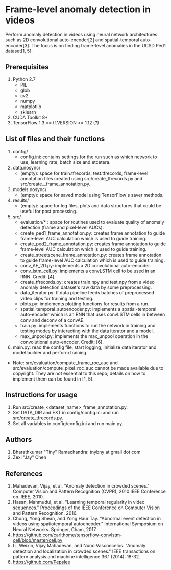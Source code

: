 # Frame-level anomaly detection in videos

Perform anomaly detection in videos using neural network architectures such as 2D convolutional auto-encoder[2] and spatial-temporal auto-encoder[3]. The focus is on finding frame-level anomalies in the UCSD Ped1 dataset[1, 5].

## Prerequisites
1. Python 2.7
    * PIL
    * glob
    * cv2
    * numpy
    * matplotlib
    * sklearn
2. CUDA Toolkit 8+
3. TensorFlow 1.3 <= tf.VERSION <= 1.12 (?)

## List of files and their functions
1. config/
    * config.ini: contains settings for the run such as which network to use, learning rate, batch size and etcetera.
2. data.nosync/
    * (empty): space for train.tfrecords, test.tfrecords, frame-level annotation files created using src/create_tfrecords.py and src/create_<dataset>_frame_annotation.py.
3. models.nosync/
    * (empty): space for saved model using TensorFlow's saver methods.
4. results/
    * (empty): space for log files, plots and data structures that could be useful for post processing.
5. src/
    * evaluation/* : space for routines used to evaluate quality of anomaly detection (frame and pixel-level AUCs).
    * create_ped1_frame_annotation.py: creates frame annotation to guide frame-level AUC calculation which is used to guide training.
    * create_ped2_frame_annotation.py: creates frame annotation to guide frame-level AUC calculation which is used to guide training.
    * create_streetscene_frame_annotation.py: creates frame annotation to guide frame-level AUC calculation which is used to guide training.
    * conv_AE_2D.py: implements a 2D convolutional auto-encoder.
    * conv_lstm_cell.py: implements a convLSTM cell to be used in an RNN. Credit: [4].
    * create_tfrecords.py: creates train.npy and test.npy from a video anomaly detection dataset's raw data by some preprocessing.
    * data_iterator.py: tf.data pipeline feeds batches of preprocessed video clips for training and testing.
    * plots.py: implements plotting functions for results from a run.
    * spatial_temporal_autoencoder.py: implements a spatial-temporal auto-encoder which is an RNN that uses convLSTM cells in between conv and deconv of a convAE.
    * train.py: implements functions to run the network in training and testing modes by interacting with the data iterator and a model.
    * max_unpool.py: implements the max_unpool operation in the convolutional auto-encoder. Credit: [6].
6. main.py: read the config file, start logging, initialize data iterator and model builder and perform training.

* Note: src/evaluation/compute_frame_roc_auc and src/evaluation/compute_pixel_roc_auc cannot be made available due to copyright.
They are not essential to this repo; details on how to implement them can be found in [1, 5].

## Instructions for usage
1. Run src/create_<dataset_name>_frame_annotation.py.
2. Set DATA_DIR and EXT in config/config.ini and run src/create_tfrecords.py.
3. Set all variables in config/config.ini and run main.py.

## Authors
1. Bharathkumar "Tiny" Ramachandra: tnybny at gmail dot com
2. Zexi "Jay" Chen

## References
1. Mahadevan, Vijay, et al. "Anomaly detection in crowded scenes." Computer Vision and Pattern Recognition (CVPR), 2010 IEEE Conference on. IEEE, 2010.
2. Hasan, Mahmudul, et al. "Learning temporal regularity in video sequences." Proceedings of the IEEE Conference on Computer Vision and Pattern Recognition. 2016.
3. Chong, Yong Shean, and Yong Haur Tay. "Abnormal event detection in videos using spatiotemporal autoencoder." International Symposium on Neural Networks. Springer, Cham, 2017.
4. https://github.com/carlthome/tensorflow-convlstm-cell/blob/master/cell.py
5. Li, Weixin, Vijay Mahadevan, and Nuno Vasconcelos. "Anomaly detection and localization in crowded scenes." IEEE transactions on pattern analysis and machine intelligence 36.1 (2014): 18-32.
6. https://github.com/Pepslee
